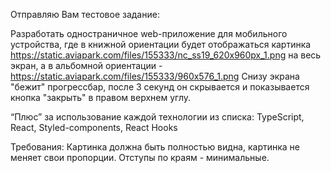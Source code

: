 Отправляю Вам тестовое задание:

Разработать одностраничное web-приложение для мобильного устройства, где в книжной ориентации будет отображаться картинка https://static.aviapark.com/files/155333/nc_ss19_620x960px_1.png на весь экран, а в альбомной ориентации - https://static.aviapark.com/files/155333/960x576_1.png 
Снизу экрана "бежит" прогрессбар, после 3 секунд он скрывается и показывается кнопка "закрыть" в правом верхнем углу.

“Плюс” за использование каждой технологии из списка: TypeScript, React, Styled-components, React Hooks

Требования: Картинка должна быть полностью видна, картинка не меняет свои пропорции. Отступы по краям - минимальные.